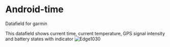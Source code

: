# Android-time
Datafield for garmin

This datafield shows current time, current temperature, GPS signal intensity and battery states with indicator
![Edge1030](https://user-images.githubusercontent.com/116134685/204169325-68b0bb9d-95d4-427f-85ef-72469233c409.png)
